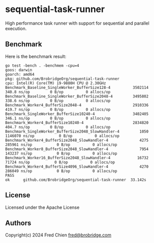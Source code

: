 # sequential-task-runner

High performance task runner with support for sequential and parallel execution.

## Benchmark

Here is the benchmark result:

```
go test -bench . -benchmem -cpu=4
goos: darwin
goarch: amd64
pkg: github.com/BrobridgeOrg/sequential-task-runner
cpu: Intel(R) Core(TM) i9-9880H CPU @ 2.30GHz
Benchmark_Baseline_SingleWorker_BufferSize128-4       	 3502114	       340.8 ns/op	       0 B/op	       0 allocs/op
Benchmark_Baseline_SingleWorker_BufferSize2048-4      	 3495802	       338.6 ns/op	       0 B/op	       0 allocs/op
Benchmark_Worker4_BufferSize2048-4                    	 2910336	       419.7 ns/op	       0 B/op	       0 allocs/op
Benchmark_SingleWorker_BufferSize10240-4              	 3402405	       346.1 ns/op	       0 B/op	       0 allocs/op
Benchmark_Worker4_BufferSize10240-4                   	 2834820	       404.7 ns/op	       0 B/op	       0 allocs/op
Benchmark_SingleWorker_BufferSize2048_SlowHandler-4   	    1050	   1146070 ns/op	       0 B/op	       0 allocs/op
Benchmark_Worker4_BufferSize2048_SlowHandler-4        	    4275	    285961 ns/op	       0 B/op	       0 allocs/op
Benchmark_Worker8_BufferSize2048_SlowHandler-4        	    7954	    143237 ns/op	       0 B/op	       0 allocs/op
Benchmark_Worker16_BufferSize2048_SlowHandler-4       	   16732	     71724 ns/op	       0 B/op	       0 allocs/op
Benchmark_Worker4_BufferSize4096_SlowHandler-4        	    4270	    286049 ns/op	       0 B/op	       0 allocs/op
PASS
ok  	github.com/BrobridgeOrg/sequential-task-runner	33.142s
```

## License

Licensed under the Apache License

## Authors

Copyright(c) 2024 Fred Chien <fred@brobridge.com>
